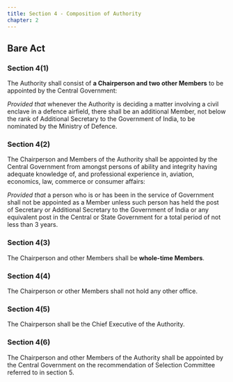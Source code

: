 ```yaml
---
title: Section 4 - Composition of Authority
chapter: 2
---
```


## Bare Act
### Section 4(1)

The Authority shall consist of **a Chairperson and two other Members** to be appointed by the Central Government:

*Provided that* whenever the Authority is deciding a matter involving a civil enclave in a defence airfield, there shall be an additional Member, not below the rank of Additional Secretary to the Government of India, to be nominated by the Ministry of Defence.

### Section 4(2)

The Chairperson and Members of the Authority shall be appointed by the Central Government from amongst persons of ability and integrity having adequate knowledge of, and professional experience in, aviation, economics, law, commerce or consumer affairs:

*Provided that* a person who is or has been in the service of Government shall not be appointed as a Member unless such person has held the post of Secretary or Additional Secretary to the Government of India or any equivalent post in the Central or State Government for a total period of not less than 3 years.

### Section 4(3)

The Chairperson and other Members shall be **whole-time Members**.

### Section 4(4)

The Chairperson or other Members shall not hold any other office.

### Section 4(5)

The Chairperson shall be the Chief Executive of the Authority.

### Section 4(6)

The Chairperson and other Members of the Authority shall be appointed by the Central Government on the recommendation of Selection Committee referred to in section 5.

